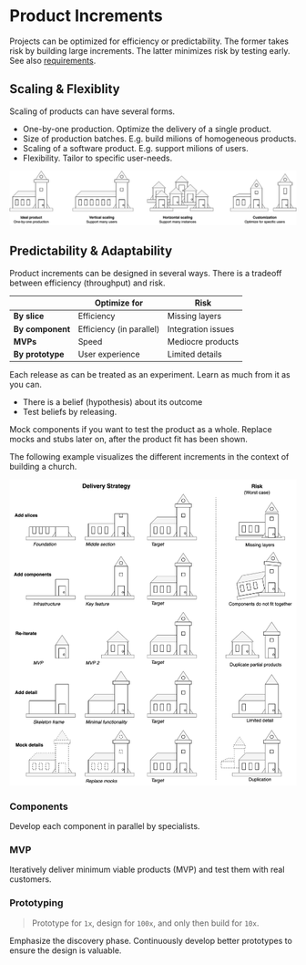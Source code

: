 # Product Increments

Projects can be optimized for efficiency or predictability. The former takes risk by building large increments. The latter minimizes risk by testing early. See also [requirements](project-requirements.md).



## Scaling & Flexiblity

Scaling of products can have several forms.

- One-by-one production. Optimize the delivery of a single product.
- Size of production batches. E.g. build milions of homogeneous products.
- Scaling of a software product. E.g. support milions of users.
- Flexibility. Tailor to specific user-needs.



![product-scaling](../img/product-scaling.png)



## Predictability & Adaptability

Product increments can be designed in several ways. There is a tradeoff between efficiency (throughput) and risk.

|                  | Optimize for             | Risk               |
| ---------------- | ------------------------ | ------------------ |
| **By slice**     | Efficiency               | Missing layers     |
| **By component** | Efficiency (in parallel) | Integration issues |
| **MVPs**         | Speed                    | Mediocre products  |
| **By prototype** | User experience          | Limited details    |



Each release as can be treated as an experiment. Learn as much from it as you can.

- There is a belief (hypothesis) about its outcome
- Test beliefs by releasing.

Mock components if you want to test the product as a whole. Replace mocks and stubs later on, after the product fit has been shown.



The following example visualizes the different increments in the context of building a church.

![product-increments](../img/product-increments.png)



### Components

Develop each component in parallel by specialists.



### MVP

Iteratively deliver minimum viable products (MVP) and test them with real customers.



### Prototyping

>  Prototype for `1x`, design for `100x`, and only then build for `10x`.

Emphasize the discovery phase. Continuously develop better prototypes to ensure the design is valuable.


